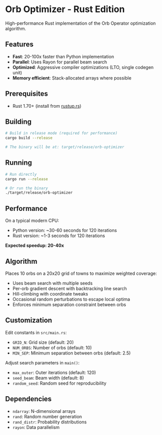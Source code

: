# Orb Optimizer - Rust Edition

High-performance Rust implementation of the Orb Operator optimization algorithm.

## Features

- **Fast**: 20-100x faster than Python implementation
- **Parallel**: Uses Rayon for parallel beam search
- **Optimized**: Aggressive compiler optimizations (LTO, single codegen unit)
- **Memory efficient**: Stack-allocated arrays where possible

## Prerequisites

- Rust 1.70+ (install from [rustup.rs](https://rustup.rs))

## Building

```bash
# Build in release mode (required for performance)
cargo build --release

# The binary will be at: target/release/orb-optimizer
```

## Running

```bash
# Run directly
cargo run --release

# Or run the binary
./target/release/orb-optimizer
```

## Performance

On a typical modern CPU:
- Python version: ~30-60 seconds for 120 iterations
- Rust version: ~1-3 seconds for 120 iterations

**Expected speedup: 20-40x**

## Algorithm

Places 10 orbs on a 20x20 grid of towns to maximize weighted coverage:
- Uses beam search with multiple seeds
- Per-orb gradient descent with backtracking line search
- Hill-climbing with coordinate tweaks
- Occasional random perturbations to escape local optima
- Enforces minimum separation constraint between orbs

## Customization

Edit constants in `src/main.rs`:
- `GRID_N`: Grid size (default: 20)
- `NUM_ORBS`: Number of orbs (default: 10)
- `MIN_SEP`: Minimum separation between orbs (default: 2.5)

Adjust search parameters in `main()`:
- `max_outer`: Outer iterations (default: 120)
- `seed_beam`: Beam width (default: 8)
- `random_seed`: Random seed for reproducibility

## Dependencies

- `ndarray`: N-dimensional arrays
- `rand`: Random number generation
- `rand_distr`: Probability distributions
- `rayon`: Data parallelism

